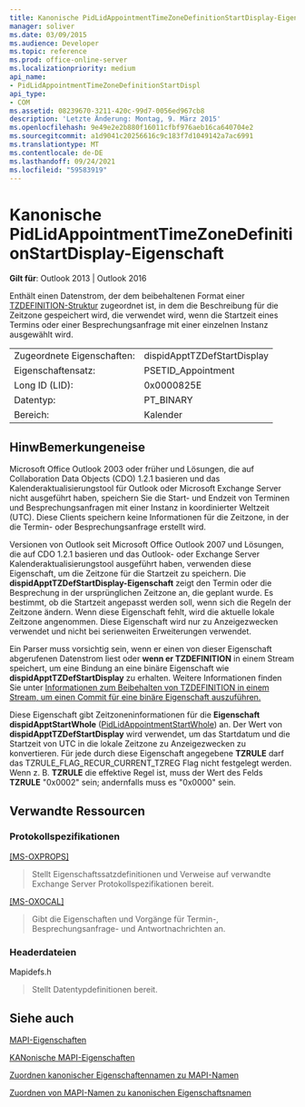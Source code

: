 ```yaml
---
title: Kanonische PidLidAppointmentTimeZoneDefinitionStartDisplay-Eigenschaft
manager: soliver
ms.date: 03/09/2015
ms.audience: Developer
ms.topic: reference
ms.prod: office-online-server
ms.localizationpriority: medium
api_name:
- PidLidAppointmentTimeZoneDefinitionStartDispl
api_type:
- COM
ms.assetid: 08239670-3211-420c-99d7-0056ed967cb8
description: 'Letzte Änderung: Montag, 9. März 2015'
ms.openlocfilehash: 9e49e2e2b880f16011cfbf976aeb16ca640704e2
ms.sourcegitcommit: a1d9041c20256616c9c183f7d1049142a7ac6991
ms.translationtype: MT
ms.contentlocale: de-DE
ms.lasthandoff: 09/24/2021
ms.locfileid: "59583919"
---
```

# <a name="pidlidappointmenttimezonedefinitionstartdisplay-canonical-property"></a>Kanonische PidLidAppointmentTimeZoneDefinitionStartDisplay-Eigenschaft

  
  
**Gilt für**: Outlook 2013 | Outlook 2016 
  
Enthält einen Datenstrom, der dem beibehaltenen Format einer [TZDEFINITION-Struktur](https://msdn.microsoft.com/library/0ae21571-2299-6407-807c-428668bb6798%28Office.15%29.aspx) zugeordnet ist, in dem die Beschreibung für die Zeitzone gespeichert wird, die verwendet wird, wenn die Startzeit eines Termins oder einer Besprechungsanfrage mit einer einzelnen Instanz ausgewählt wird. 
  
|||
|:-----|:-----|
|Zugeordnete Eigenschaften:  <br/> |dispidApptTZDefStartDisplay  <br/> |
|Eigenschaftensatz:  <br/> |PSETID_Appointment  <br/> |
|Long ID (LID):  <br/> |0x0000825E  <br/> |
|Datentyp:  <br/> |PT_BINARY  <br/> |
|Bereich:  <br/> |Kalender  <br/> |
   
## <a name="remarks"></a>HinwBemerkungeneise

Microsoft Office Outlook 2003 oder früher und Lösungen, die auf Collaboration Data Objects (CDO) 1.2.1 basieren und das Kalenderaktualisierungstool für Outlook oder Microsoft Exchange Server nicht ausgeführt haben, speichern Sie die Start- und Endzeit von Terminen und Besprechungsanfragen mit einer Instanz in koordinierter Weltzeit (UTC). Diese Clients speichern keine Informationen für die Zeitzone, in der die Termin- oder Besprechungsanfrage erstellt wird.
  
Versionen von Outlook seit Microsoft Office Outlook 2007 und Lösungen, die auf CDO 1.2.1 basieren und das Outlook- oder Exchange Server Kalenderaktualisierungstool ausgeführt haben, verwenden diese Eigenschaft, um die Zeitzone für die Startzeit zu speichern. Die **dispidApptTZDefStartDisplay-Eigenschaft** zeigt den Termin oder die Besprechung in der ursprünglichen Zeitzone an, die geplant wurde. Es bestimmt, ob die Startzeit angepasst werden soll, wenn sich die Regeln der Zeitzone ändern. Wenn diese Eigenschaft fehlt, wird die aktuelle lokale Zeitzone angenommen. Diese Eigenschaft wird nur zu Anzeigezwecken verwendet und nicht bei serienweiten Erweiterungen verwendet. 
  
Ein Parser muss vorsichtig sein, wenn er einen von dieser Eigenschaft abgerufenen Datenstrom liest oder **wenn er TZDEFINITION** in einem Stream speichert, um eine Bindung an eine binäre Eigenschaft wie **dispidApptTZDefStartDisplay** zu erhalten. Weitere Informationen finden Sie unter [Informationen zum Beibehalten von TZDEFINITION in einem Stream, um einen Commit für eine binäre Eigenschaft auszuführen.](https://msdn.microsoft.com/library/0dec535d-d48f-39a5-97d5-0bd109134b3b%28Office.15%29.aspx)
  
Diese Eigenschaft gibt Zeitzoneninformationen für die **Eigenschaft dispidApptStartWhole** ([PidLidAppointmentStartWhole](pidlidappointmentstartwhole-canonical-property.md)) an. Der Wert von **dispidApptTZDefStartDisplay** wird verwendet, um das Startdatum und die Startzeit von UTC in die lokale Zeitzone zu Anzeigezwecken zu konvertieren. Für jede durch diese Eigenschaft angegebene **TZRULE** darf das TZRULE_FLAG_RECUR_CURRENT_TZREG Flag nicht festgelegt werden. Wenn z. B. **TZRULE** die effektive Regel ist, muss der Wert des Felds **TZRULE** "0x0002" sein; andernfalls muss es "0x0000" sein. 
  
## <a name="related-resources"></a>Verwandte Ressourcen

### <a name="protocol-specifications"></a>Protokollspezifikationen

[[MS-OXPROPS]](https://msdn.microsoft.com/library/f6ab1613-aefe-447d-a49c-18217230b148%28Office.15%29.aspx)
  
> Stellt Eigenschaftssatzdefinitionen und Verweise auf verwandte Exchange Server Protokollspezifikationen bereit.
    
[[MS-OXOCAL]](https://msdn.microsoft.com/library/09861fde-c8e4-4028-9346-e7c214cfdba1%28Office.15%29.aspx)
  
> Gibt die Eigenschaften und Vorgänge für Termin-, Besprechungsanfrage- und Antwortnachrichten an.
    
### <a name="header-files"></a>Headerdateien

Mapidefs.h
  
> Stellt Datentypdefinitionen bereit.
    
## <a name="see-also"></a>Siehe auch



[MAPI-Eigenschaften](mapi-properties.md)
  
[KANonische MAPI-Eigenschaften](mapi-canonical-properties.md)
  
[Zuordnen kanonischer Eigenschaftennamen zu MAPI-Namen](mapping-canonical-property-names-to-mapi-names.md)
  
[Zuordnen von MAPI-Namen zu kanonischen Eigenschaftsnamen](mapping-mapi-names-to-canonical-property-names.md)


